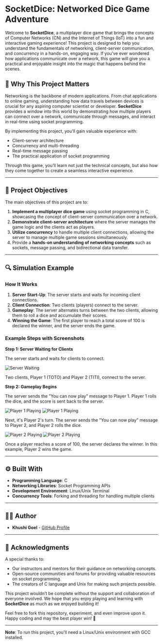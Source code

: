 # SocketDice: Networked Dice Game Adventure

Welcome to **SocketDice**, a multiplayer dice game that brings the concepts of Computer Networks (CN) and the Internet of Things (IoT) into a fun and interactive gaming experience! This project is designed to help you understand the fundamentals of networking, client-server communication, and concurrency in a hands-on, engaging way. If you've ever wondered how applications communicate over a network, this game will give you a practical and enjoyable insight into the magic that happens behind the scenes.

## 🧠 **Why This Project Matters**

Networking is the backbone of modern applications. From chat applications to online gaming, understanding how data travels between devices is crucial for any aspiring computer scientist or developer. **SocketDice** provides a window into this world by demonstrating how multiple players can connect over a network, communicate through messages, and interact in real-time using socket programming.

By implementing this project, you'll gain valuable experience with:
- Client-server architecture
- Concurrency and multi-threading
- Real-time message passing
- The practical application of socket programming

Through this game, you’ll learn not just the technical concepts, but also how they come together to create a seamless interactive experience.

---

## 🎯 **Project Objectives**

The main objectives of this project are to:
1. **Implement a multiplayer dice game** using socket programming in C, showcasing the concept of client-server communication over a network.
2. **Demonstrate client-server architecture** where the server manages the game logic and the clients act as players.
3. **Utilize concurrency** to handle multiple client connections, allowing the server to manage multiple game sessions simultaneously.
4. Provide a **hands-on understanding of networking concepts** such as sockets, message passing, and bidirectional data transfer.

---

## 🔍 **Simulation Example**

### How It Works

1. **Server Start-Up**: The server starts and waits for incoming client connections.
2. **Client Connection**: Two clients (players) connect to the server.
3. **Gameplay**: The server alternates turns between the two clients, allowing them to roll a dice and accumulate their scores.
4. **Winning the Game**: The first player to reach a total score of 100 is declared the winner, and the server ends the game.

### Example Steps with Screenshots

**Step 1: Server Waiting for Clients**

The server starts and waits for clients to connect.

![Server Waiting](Extras/server_waiting.png)

Two clients, Player 1 (TOTO) and Player 2 (TITI), connect to the server.

**Step 2: Gameplay Begins**

The server sends the "You can now play" message to Player 1. Player 1 rolls the dice, and the score is sent back to the server.

![Player 1 Playing](Extras/player1_playing1.png)
![Player 1 Playing](Extras/player1_playing2.png)

Next, it's Player 2's turn. The server sends the "You can now play" message to Player 2, and Player 2 rolls the dice.

![Player 2 Playing](Extras/player2_playing1.png)
![Player 2 Playing](Extras/player2_playing2.png)

Once a player reaches a score of 100, the server declares the winner. In this example, Player 2 wins the game.


---

## ⚙️ **Built With**

- **Programming Language**: C
- **Networking Libraries**: Socket Programming APIs
- **Development Environment**: Linux/Unix Terminal
- **Concurrency Tools**: Forking and threading for handling multiple clients

---

## 👩‍💻 **Author**

- **Khushi Goel** - [GitHub Profile](https://github.com/Khushigoel14)

---

## 🙌 **Acknowledgments**

A special thanks to:
- Our instructors and mentors for their guidance on networking concepts.
- Open-source communities and forums for providing valuable resources on socket programming.
- The creators of C language and Unix for making such projects possible.

This project wouldn’t be complete without the support and collaboration of everyone involved. We hope that you enjoy playing and learning with **SocketDice** as much as we enjoyed building it!

Feel free to fork this repository, experiment, and even improve upon it. Happy coding and may the best player win! 🎲

---

**Note**: To run this project, you'll need a Linux/Unix environment with GCC installed.
